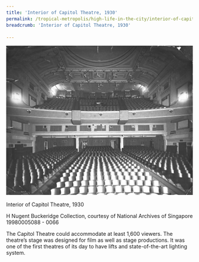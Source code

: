 ```yaml
---
title: 'Interior of Capitol Theatre, 1930'
permalink: /tropical-metropolis/high-life-in-the-city/interior-of-capitol-theatre-1930/
breadcrumb: 'Interior of Capitol Theatre, 1930'

---
```



![Interior of Capitol Theatre, 1930](/images/Sub2-9.jpg)
<div class="custom-caption">
<div><p>Interior of Capitol Theatre, 1930</p></div>
<div>H Nugent Buckeridge Collection, courtesy of National Archives of Singapore</div>
<div>19980005088 - 0066</div>
</div>

The Capitol Theatre could accommodate at least 1,600 viewers. The theatre’s stage was designed for film as well as stage productions. It was one of the first theatres of its day to have lifts and state-of-the-art lighting system.

